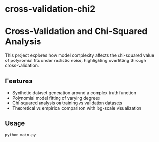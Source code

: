 # cross-validation-chi2

# Cross-Validation and Chi-Squared Analysis

This project explores how model complexity affects the chi-squared value of polynomial fits under realistic noise, highlighting overfitting through cross-validation.

## Features

- Synthetic dataset generation around a complex truth function
- Polynomial model fitting of varying degrees
- Chi-squared analysis on training vs validation datasets
- Theoretical vs empirical comparison with log-scale visualization

## Usage

```bash
python main.py